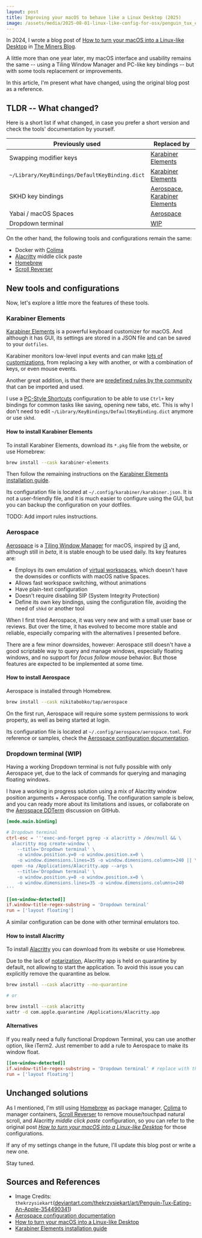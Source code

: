 ```yaml
---
layout: post
title: Improving your macOS to behave like a Linux Desktop (2025)
image: /assets/media/2025-08-01-linux-like-config-for-osx/penguin_tux_eating_an_apple_by_thekrzysiekart_d5v1yhx-1400x800.webp
---
```


In 2024, I wrote a blog post of [How to turn your macOS into a Linux-like Desktop] in [The Miners Blog].

A little more than one year later, my macOS interface and usability remains the same -- using a Tiling Window Manager and PC-like key bindings -- but with some tools replacement or improvements.

In this article, I'm present what have changed, using the original blog post as a reference.

## TLDR -- What changed?

Here is a short list if what changed, in case you prefer a short version and check the tools' documentation by yourself.

| Previously used                                | Replaced by                       |
| ---------------------------------------------- | --------------------------------- |
| Swapping modifier keys                         | [Karabiner Elements]              |
| `~/Library/KeyBindings/DefaultKeyBinding.dict` | [Karabiner Elements]              |
| SKHD key bindings                              | [Aerospace], [Karabiner Elements] |
| Yabai / macOS Spaces                           | [Aerospace]                       |
| Dropdown terminal                              | [WIP][AeroSpace DDTerm]           |

On the other hand, the following tools and configurations remain the same:

- Docker with [Colima]
- [Alacritty] middle click paste
- [Homebrew]
- [Scroll Reverser]

## New tools and configurations

Now, let's explore a little more the features of these tools.

### Karabiner Elements

[Karabiner Elements] is a powerful keyboard customizer for macOS. And although it has GUI, its settings are stored in a JSON file and can be saved to your `dotfiles`.

Karabiner monitors low-level input events and can make [lots of customizations][Karabiner Elements features], from replacing a key with another, or with a combination of keys, or even mouse events.

Another great addition, is that there are [predefined rules by the community][Karabiner community rules] that can be imported and used.

I use a [PC-Style Shortcuts][Karabiner PC-Style Shortcuts] configuration to be able to use `Ctrl+` key bindings for common tasks like saving, opening new tabs, etc. This is why I don't need to edit `~/Library/KeyBindings/DefaultKeyBinding.dict` anymore or use `skhd`.

#### How to install Karabiner Elements

To install Karabiner Elements, download its `*.pkg` file from the website, or use Homebrew:

```bash
brew install --cask karabiner-elements
```

Then follow the remaining instructions on the [Karabiner Elements installation guide].

Its configuration file is located at `~/.config/karabiner/karabiner.json`. It is not a user-friendly file, and it is much easier to configure using the GUI, but you can backup the configuration on your dotfiles.

TODO: Add import rules instructions.

### Aerospace

[Aerospace] is a [Tiling Window Manager] for macOS, inspired by [i3] and, although still in _beta_, it is stable enough to be used daily. Its key features are:

- Employs its own emulation of [virtual workspaces], which doesn't have the downsides or conflicts with macOS native Spaces.
- Allows fast workspace switching, without animations
- Have plain-text configuration
- Doesn't require disabling SIP (System Integrity Protection)
- Define its own key bindings, using the configuration file, avoiding the need of `shkd` or another tool

When I first tried Aerospace, it was very new and with a small user base or reviews. But over the time, it has evolved to become more stable and reliable, especially comparing with the alternatives I presented before.

There are a few minor downsides, however: Aerospace still doesn't have a good scriptable way to query and manage windows, especially floating windows, and no support for _focus follow mouse_ behavior. But those features are expected to be implemented at some time.

#### How to install Aerospace

Aerospace is installed through Homebrew.

```bash
brew install --cask nikitabobko/tap/aerospace
```

On the first run, Aerospace will require some system permissions to work property, as well as being started at login.

Its configuration file is located at `~/.config/aerospace/aerospace.toml`. For reference or samples, check the [Aerospace configuration documentation].

### Dropdown terminal (WIP)

Having a working Dropdown terminal is not fully possible with only Aerospace yet, due to the lack of commands for querying and managing floating windows.

I have a working in progress solution using a mix of Alacritty window position arguments + Aerospace config. The configuration sample is below, and you can ready more about its limitations and issues, or collaborate on the [Aerospace DDTerm] discussion on GitHub.

```toml
[mode.main.binding]

# Dropdown terminal
ctrl-esc = '''exec-and-forget pgrep -x alacritty > /dev/null && \
  alacritty msg create-window \
    --title='Dropdown terminal' \
    -o window.position.y=0 -o window.position.x=0 \
    -o window.dimensions.lines=35 -o window.dimensions.columns=240 || \
  open -na /Applications/Alacritty.app --args \
    --title='Dropdown terminal' \
    -o window.position.y=0 -o window.position.x=0 \
    -o window.dimensions.lines=35 -o window.dimensions.columns=240
'''

[[on-window-detected]]
if.window-title-regex-substring = 'Dropdown terminal'
run = ['layout floating']
```

A similar configuration can be done with other terminal emulators too.

#### How to install Alacritty

To install [Alacritty] you can download from its website or use Homebrew.

Due to the lack of [notarization], Alacritty app is held on quarantine by default, not allowing to start the application. To avoid this issue you can explicitly remove the quarantine as below.

```bash
brew install --cask alacritty --no-quarantine

# or

brew install --cask alacritty
xattr -d com.apple.quarantine /Applications/Alacritty.app
```

#### Alternatives

If you really need a fully functional Dropdown Terminal, you can use another option, like iTerm2. Just remember to add a rule to Aerospace to make its window float.

```toml
[[on-window-detected]]
if.window-title-regex-substring = 'Dropdown terminal' # replace with the window title or id
run = ['layout floating']
```

## Unchanged solutions

As I mentioned, I'm still using [Homebrew] as package manager, [Colima] to manager containers, [Scroll Reverser] to remove mouse/touchpad natural scroll, and Alacritty _middle click paste_ configuration, so you can refer to the original post _[How to turn your macOS into a Linux-like Desktop]_ for those configurations.

If any of my settings change in the future, I'll update this blog post or write a new one.

Stay tuned.

## Sources and References

- Image Credits: `thekrzysiekart`([deviantart.com/thekrzysiekart/art/Penguin-Tux-Eating-An-Apple-354490341])
- [Aerospace configuration documentation]
- [How to turn your macOS into a Linux-like Desktop]
- [Karabiner Elements installation guide]

[Aerospace DDTerm]: https://github.com/nikitabobko/AeroSpace/discussions/1556
[Aerospace configuration documentation]: https://nikitabobko.github.io/AeroSpace/guide#configuring-aerospace
[Aerospace]: https://github.com/nikitabobko/AeroSpace
[Alacritty]: https://alacritty.org/
[Colima]: https://github.com/abiosoft/colima
[Homebrew]: https://brew.sh/
[How to turn your macOS into a Linux-like Desktop]: https://blog.codeminer42.com/how-to-turn-your-macos-into-a-linux-like-desktop/
[Karabiner Elements features]: https://karabiner-elements.pqrs.org/docs/getting-started/features/
[Karabiner Elements installation guide]: https://karabiner-elements.pqrs.org/docs/getting-started/installation/
[Karabiner Elements]: https://karabiner-elements.pqrs.org/
[Karabiner PC-Style Shortcuts]: https://ke-complex-modifications.pqrs.org/?q=PC-Style%20Shortcuts
[Karabiner community rules]: https://ke-complex-modifications.pqrs.org/
[Scroll Reverser]: https://pilotmoon.com/scrollreverser/
[The Miners Blog]: https://blog.codeminer42.com
[Tiling Window Manager]: https://en.wikipedia.org/wiki/Tiling_window_manager
[deviantart.com/thekrzysiekart/art/Penguin-Tux-Eating-An-Apple-354490341]: https://www.deviantart.com/thekrzysiekart/art/Penguin-Tux-Eating-An-Apple-354490341
[i3]: https://i3wm.org/
[notarization]: https://developer.apple.com/documentation/security/notarizing-macos-software-before-distribution
[virtual workspaces]: https://nikitabobko.github.io/AeroSpace/guide#emulation-of-virtual-workspaces
